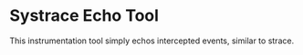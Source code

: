 
# Systrace Echo Tool

This instrumentation tool simply echos intercepted events, similar to
strace.
